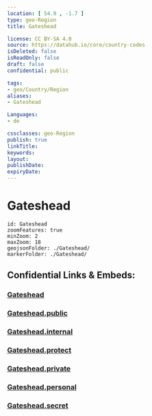 ```yaml
---
location: [ 54.9 , -1.7 ] 
type: geo-Region
title: Gateshead

license: CC BY-SA 4.0
source: https://datahub.io/core/country-codes
isDeleted: false
isReadOnly: false
draft: false
confidential: public

tags:
- geo/Country/Region
aliases:
- Gateshead

Languages:
- de

cssclasses: geo-Region
publish: true
linkTitle: 
keywords: 
layout: 
publishDate: 
expiryDate: 
---
```


# Gateshead

```leaflet
id: Gateshead
zoomFeatures: true 
minZoom: 2 
maxZoom: 18
geojsonFolder: ./Gateshead/
markerFolder: ./Gateshead/
```


## Confidential Links & Embeds: 

### [Gateshead](/_Standards/Earth/Continent/Europe/Europe~North/UK/England/Regions~England/North_East_England/Gateshead.md) 

### [Gateshead.public](/_public/Earth/Continent/Europe/Europe~North/UK/England/Regions~England/North_East_England/Gateshead.public.md) 

### [Gateshead.internal](/_internal/Earth/Continent/Europe/Europe~North/UK/England/Regions~England/North_East_England/Gateshead.internal.md) 

### [Gateshead.protect](/_protect/Earth/Continent/Europe/Europe~North/UK/England/Regions~England/North_East_England/Gateshead.protect.md) 

### [Gateshead.private](/_private/Earth/Continent/Europe/Europe~North/UK/England/Regions~England/North_East_England/Gateshead.private.md) 

### [Gateshead.personal](/_personal/Earth/Continent/Europe/Europe~North/UK/England/Regions~England/North_East_England/Gateshead.personal.md) 

### [Gateshead.secret](/_secret/Earth/Continent/Europe/Europe~North/UK/England/Regions~England/North_East_England/Gateshead.secret.md)

